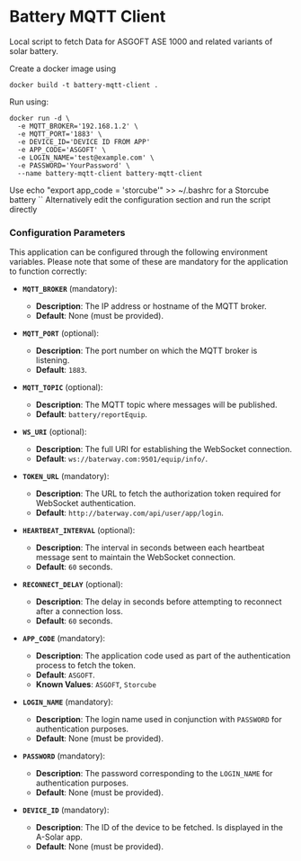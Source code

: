 # Battery MQTT Client
Local script to fetch Data for ASGOFT ASE 1000 and related variants of solar battery.

Create a docker image using
```
docker build -t battery-mqtt-client .
```

Run using:
```
docker run -d \
  -e MQTT_BROKER='192.168.1.2' \
  -e MQTT_PORT='1883' \
  -e DEVICE_ID='DEVICE ID FROM APP'
  -e APP_CODE='ASGOFT' \
  -e LOGIN_NAME='test@example.com' \
  -e PASSWORD='YourPassword' \
  --name battery-mqtt-client battery-mqtt-client
```
Use echo "export app_code = 'storcube'" >> ~/.bashrc for a Storcube battery
``
Alternatively edit the configuration section and run the script directly 

### Configuration Parameters

This application can be configured through the following environment variables. Please note that some of these are mandatory for the application to function correctly:

- **`MQTT_BROKER`** (mandatory): 
  - **Description**: The IP address or hostname of the MQTT broker.
  - **Default**: None (must be provided).

- **`MQTT_PORT`** (optional): 
  - **Description**: The port number on which the MQTT broker is listening.
  - **Default**: `1883`.

- **`MQTT_TOPIC`** (optional): 
  - **Description**: The MQTT topic where messages will be published.
  - **Default**: `battery/reportEquip`.

- **`WS_URI`** (optional): 
  - **Description**: The full URI for establishing the WebSocket connection.
  - **Default**: `ws://baterway.com:9501/equip/info/`.

- **`TOKEN_URL`** (mandatory): 
  - **Description**: The URL to fetch the authorization token required for WebSocket authentication.
  - **Default**: `http://baterway.com/api/user/app/login`.

- **`HEARTBEAT_INTERVAL`** (optional): 
  - **Description**: The interval in seconds between each heartbeat message sent to maintain the WebSocket connection.
  - **Default**: `60` seconds.

- **`RECONNECT_DELAY`** (optional): 
  - **Description**: The delay in seconds before attempting to reconnect after a connection loss.
  - **Default**: `60` seconds.

- **`APP_CODE`** (mandatory): 
  - **Description**: The application code used as part of the authentication process to fetch the token.
  - **Default**: `ASGOFT`.
  - **Known Values**: `ASGOFT`, `Storcube`

- **`LOGIN_NAME`** (mandatory): 
  - **Description**: The login name used in conjunction with `PASSWORD` for authentication purposes.
  - **Default**: None (must be provided).

- **`PASSWORD`** (mandatory): 
  - **Description**: The password corresponding to the `LOGIN_NAME` for authentication purposes.
  - **Default**: None (must be provided).

- **`DEVICE_ID`** (mandatory): 
  - **Description**: The ID of the device to be fetched. Is displayed in the A-Solar app.
  - **Default**: None (must be provided).


